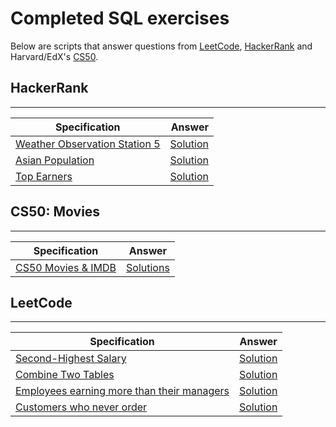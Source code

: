 # Completed SQL exercises

Below are scripts that answer questions from <a href="https://www.leetcode.com">LeetCode</a>, <a href="https://www.hackerrank.com">HackerRank</a> and Harvard/EdX's <a href="https://cs50.harvard.edu/x/2020/">CS50</a>.

## HackerRank
--------------
| Specification          |Answer       |
|-------------------|-----------------:|
| [Weather Observation Station 5](https://www.hackerrank.com/challenges/weather-observation-station-5) | [Solution](https://github.com/dougweltman/SQL-exercises/blob/master/HackerRank/Weather%20Observation%20Station%205) |
| [Asian Population](https://www.hackerrank.com/challenges/asian-population) | [Solution](https://github.com/dougweltman/SQL-exercises/blob/master/HackerRank/Asian%20Population) 
| [Top Earners](https://www.hackerrank.com/challenges/earnings-of-employees) | [Solution](https://github.com/dougweltman/SQL-exercises/blob/master/HackerRank/Top%20Earners) |


## CS50: Movies
---------------

|Specification          | Answer
|------------------|-----------------|
| [CS50 Movies & IMDB](https://cs50.harvard.edu/x/2020/psets/7/movies/#specification) | [Solutions](https://github.com/dougweltman/SQL-exercises/tree/master/CS50-Movies) |


## LeetCode
---------------

|Specification          | Answer
|------------------|-----------------|
| [Second-Highest Salary](https://leetcode.com/problems/second-highest-salary/) | [Solution](https://github.com/dougweltman/SQL-exercises/blob/master/LeetCode/Second%20Highest%20Salary) |
| [Combine Two Tables](https://leetcode.com/problems/combine-two-tables/) | [Solution](https://github.com/dougweltman/SQL-exercises/blob/master/LeetCode/Combine%20Two%20Tables) 
| [Employees earning more than their managers](https://leetcode.com/problems/employees-earning-more-than-their-managers/) | [Solution](https://github.com/dougweltman/SQL-exercises/blob/master/LeetCode/Employees%20earning%20more%20than%20their%20managers) |
| [Customers who never order](https://leetcode.com/problems/customers-who-never-order/) | [Solution](https://github.com/dougweltman/SQL-exercises/blob/master/LeetCode/Customers%20who%20never%20order) |
